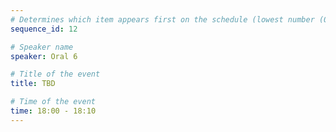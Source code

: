 ```yaml
---
# Determines which item appears first on the schedule (lowest number (0) appears first)
sequence_id: 12

# Speaker name
speaker: Oral 6

# Title of the event
title: TBD

# Time of the event
time: 18:00 - 18:10
---
```

